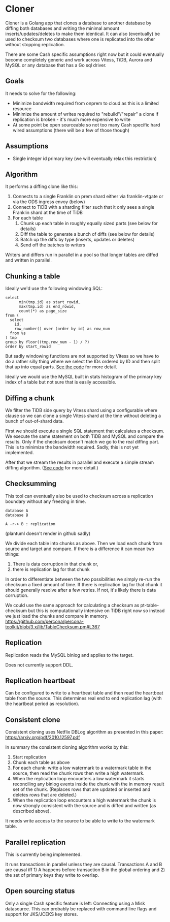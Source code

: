 # Cloner

Cloner is a Golang app that clones a database to another database by diffing both databases and writing the minimal amount inserts/updates/deletes to make them identical. It can also (eventually) be used to checksum two databases where one is replicated into the other without stopping replication.
 
There are some Cash specific assumptions right now but it could eventually become completely generic and work across Vitess, TiDB, Aurora and MySQL or any database that has a Go sql driver.

## Goals

It needs to solve for the following:
 * Minimize bandwidth required from onprem to cloud as this is a limited resource
 * Minimize the amount of writes required to "rebuild"/"repair" a clone if replication is broken - it's much more expensive to write
 * At some point be open sourceable so not too many Cash specific hard wired assumptions (there will be a few of those though)

## Assumptions

 * Single integer id primary key (we will eventually relax this restriction)
 
## Algorithm

It performs a diffing clone like this:
 1. Connects to a single Franklin on prem shard either via franklin-vtgate or via the ODS ingress envoy (below)
 2. Connect to TiDB with a sharding filter such that it only sees a single Franklin shard at the time of TiDB
 3. For each table
     1. Chunk up each table in roughly equally sized parts (see below for details)
     2. Diff the table to generate a bunch of diffs (see below for details)
     3. Batch up the diffs by type (inserts, updates or deletes)
     4. Send off the batches to writers

Writers and differs run in parallel in a pool so that longer tables are diffed and written in parallel.
     
## Chunking a table

Ideally we'd use the following windowing SQL:
```
select
	  min(tmp.id) as start_rowid,
	  max(tmp.id) as end_rowid,
	  count(*) as page_size
from (
  select
	id,
	row_number() over (order by id) as row_num
  from %s
) tmp
group by floor((tmp.row_num - 1) / ?)
order by start_rowid
``` 

But sadly windowing functions are not supported by Vitess so we have to do a rather silly thing where we select the IDs ordered by ID and then split that up into equal parts. [See the code](https://github.com/squareup/cloner/blob/master/pkg/clone/chunker.go#L115) for more detail.

Ideally we would use the MySQL built in stats histogram of the primary key index of a table but not sure that is easily accessible.

## Diffing a chunk

We filter the TiDB side query by Vitess shard using a configurable where clause so we can clone a single Vitess shard at the time without deleting a bunch of out-of-shard data. 

First we should execute a single SQL statement that calculates a checksum. We execute the same statement on both TiDB and MySQL and compare the results. Only if the checksum doesn't match we go to the real diffing part. This is to minimize the bandwidth required. Sadly, this is not yet implemented.

After that we stream the results in parallel and execute a simple stream diffing algorithm. ([See code](https://github.com/squareup/cloner/blob/master/pkg/clone/differ.go#L59) for more detail.)

## Checksumming

This tool can eventually also be used to checksum across a replication boundary without any freezing in time.

```puml
database A
database B

A -r-> B : replication
```

(plantuml doesn't render in github sadly)

We divide each table into chunks as above. Then we load each chunk from source and target and compare. If there is a difference it can mean two things:
 1. There is data corruption in that chunk or,
 2. there is replication lag for that chunk

In order to differentiate between the two possibilities we simply re-run the checksum a fixed amount of time. If there is replication lag for that chunk it should generally resolve after a few retries. If not, it's likely there is data corruption.

We could use the same approach for calculating a checksum as pt-table-checksum but this is computationally intensive on TiDB right now so instead we just load the chunks and compare in memory. https://github.com/percona/percona-toolkit/blob/3.x/lib/TableChecksum.pm#L367

## Replication

Replication reads the MySQL binlog and applies to the target.

Does not currently support DDL.

## Replication heartbeat

Can be configured to write to a heartbeat table and then read the heartbeat table from the source. This determines real end to end replication lag (with the heartbeat period as resolution).

## Consistent clone

Consistent cloning uses Netflix DBLog algorithm as presented in this paper:
https://arxiv.org/pdf/2010.12597.pdf

In summary the consistent cloning algorithm works by this:
1. Start replication
2. Chunk each table as above
3. For each chunk: write a low watermark to a watermark table in the source, then read the chunk rows then write a high watermark.
4. When the replication loop encounters a low watermark it starts reconciling any binlog events inside the chunk with the in memory result set of the chunk. (Replaces rows that are updated or inserted and deletes rows that are deleted.)
5. When the replication loop encounters a high watermark the chunk is now strongly consistent with the source and is diffed and written (as described above).

It needs write access to the source to be able to write to the watermark table.

## Parallel replication

This is currently being implemented.

It runs transactions in parallel unless they are causal. Transactions A and B are causal iff 1) A happens before transaction B in the global ordering and 2) the set of primary keys they write to overlap.

## Open sourcing status

Only a single Cash specific feature is left: Connecting using a Misk datasource. This can probably be replaced with command line flags and support for JKS/JCEKS key stores.